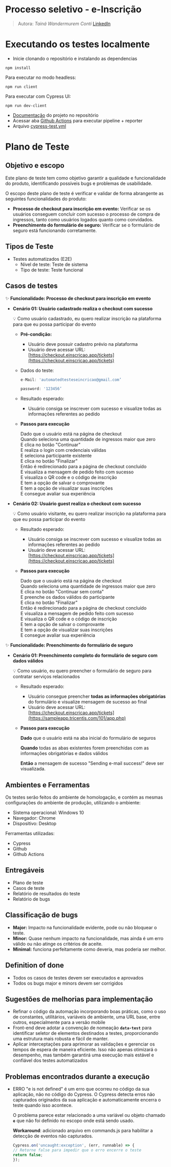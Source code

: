 
# Processo seletivo - e-Inscrição

> Autora: *Tainá Wandermurem Conti*
> [Linkedln](https://www.linkedin.com/in/tainaconti/)
> 

# **Executando os testes localmente** 
- Inicie clonando o repositório e instalando as dependencias
```
npm install
```
Para executar no modo headless:
```
npm run client
```
Para executar com Cypress UI:
```
npm run dev-client
```

- [Documentação](./documentacao) do projeto no repositório 
- Acessar aba [Github Actions](https://github.com/tainaconti/processo-seletivo-e-inscricao/actions/workflows/cypress-test.yml) para executar pipeline + reporter
- Arquivo [cypress-test.yml](.github/workflows/cypress-test.yml)

# **Plano de Teste**

## Objetivo e escopo

Este plano de teste tem como objetivo garantir a qualidade e funcionalidade do produto, identificando possíveis bugs e problemas de usabilidade.

O escopo deste plano de teste é verificar e validar de forma abrangente as seguintes funcionalidades do produto:

- **Processo de checkout para inscrição em evento:** Verificar se os usuários conseguem concluir com sucesso o processo de compra de ingressos, tanto como usuários logados quanto como convidados.
- **Preenchimento do formulário de seguro:** Verificar se o formulário de seguro está funcionando corretamente.

## Tipos de Teste

- Testes automatizados (E2E)
    - Nível de teste: Teste de sistema
    - Tipo de teste: Teste funcional

## Casos de testes

✨ **Funcionalidade: Processo de checkout para inscrição em evento**

- **Cenário 01: Usuário cadastrado realiza o checkout com sucesso**
    
    <aside>
    💡 Como usuário cadastrado, eu quero realizar inscrição na plataforma para que eu possa participar do evento
    
    </aside>
    
    - **Pré-condição:**
        - Usuário deve possuir cadastro prévio na plataforma
        - Usuário deve acessar URL: [https://checkout.einscricao.app/tickets](https://checkout.einscricao.app/tickets)
    - Dados do teste:
        
        ```jsx
        e-Mail: 'automatedtesteseincricao@gmail.com’
        ```
        
        ```jsx
        password: '123456’
        ```
        
    - Resultado esperado:
        - Usuário consiga se inscrever com sucesso e visualize todas as informações referentes ao pedido
    - ****Passos para execução****
        
        Dado que o usuário está na página de checkout  
        Quando seleciona uma quantidade de ingressos maior que zero  
        E clica no botão "Continuar"  
        E realiza o login com credenciais válidas  
        E seleciona participante existente  
        E clica no botão "Finalizar"  
        Então é redirecionado para a página de checkout concluído  
        E visualiza a mensagem de pedido feito com sucesso  
        E visualiza o QR code e o código de inscrição  
        E tem a opção de salvar o comprovante  
        E tem a opção de visualizar suas inscrições  
        E consegue avaliar sua experiência  
        
- **Cenário 02: Usuário guest realiza o checkout com sucesso**
    
    💡 Como usuário visitante, eu quero realizar inscrição na plataforma para que eu possa participar do evento
      
    - Resultado esperado:
        - Usuário consiga se inscrever com sucesso e visualize todas as informações referentes ao pedido
        - Usuário deve acessar URL: [https://checkout.einscricao.app/tickets](https://checkout.einscricao.app/tickets)
        
    - ****Passos para execução****
        
        Dado que o usuário está na página de checkout  
        Quando seleciona uma quantidade de ingressos maior que zero  
        E clica no botão "Continuar sem conta"  
        E preenche os dados válidos do participante  
        E clica no botão "Finalizar"  
        Então é redirecionado para a página de checkout concluído  
        E visualiza a mensagem de pedido feito com sucesso  
        E visualiza o QR code e o código de inscrição  
        E tem a opção de salvar o comprovante  
        E tem a opção de visualizar suas inscrições  
        E consegue avaliar sua experiência    
    
✨ **Funcionalidade: Preenchimento do formulário de seguro**

- **Cenário 01: Preenchimento completo do formulário de seguro com dados válidos**
    
    💡 Como usuário, eu quero preencher o formulário de seguro para contratar serviços relacionados
        
    - Resultado esperado:
        - Usuário consegue preencher **todas as informações obrigatórias** do formulário e visualize mensagem de sucesso ao final
        - Usuário deve acessar URL: [https://checkout.einscricao.app/tickets](https://sampleapp.tricentis.com/101/app.php)
    - ****Passos para execução****
        
        **Dado** que o usuário está na aba inicial do formulário de seguros  
        
        **Quando** todas as abas existentes forem preenchidas com as informações obrigatórias e dados válidos  
        
        **Então** a mensagem de sucesso "Sending e-mail success!" deve ser visualizada.  
        

## Ambientes e Ferramentas

Os testes serão feitos do ambiente de homologação, e contém as mesmas
configurações do ambiente de produção, utilizando o ambiente:

- Sistema operacional: Windows 10
- Navegador: Chrome
- Dispositivo: Desktop

Ferramentas utilizadas: 

- Cypress
- Github
- Github Actions

## Entregáveis

- Plano de teste
- Casos de teste
- Relatório de resultados do teste
- Relatório de bugs

## Classificação de bugs

- **Major:** Impacto na funcionalidade evidente, pode ou não bloquear o teste.
- **Minor:** Quase nenhum impacto na funcionalidade, mas ainda é um erro válido ou não atinge os critérios de aceite.
- **Minimal:** funciona perfeitamente como deveria, mas poderia ser melhor.

## Definition of done

- Todos os casos de testes devem ser executados e aprovados
- Todos os bugs major e minors devem ser corrigidos

## Sugestões de melhorias para implementação

- Refinar o código da automação incorporando boas práticas, como o uso de constantes, utilitários, variáveis de ambiente, uma URL base, entre outros, especialmente para a versão mobile
- Front-end deve adotar a convenção de nomeação **`data-test`** para identificar seletor de elementos destinados a testes, proporcionando uma estrutura mais robusta e fácil de manter.
- Aplicar interceptações para aprimorar as validações e gerenciar os tempos de espera de maneira eficiente. Isso não apenas otimizará o desempenho, mas também garantirá uma execução mais estável e confiável dos testes automatizados

## Problemas encontrados durante a execução

- ERRO  "e is not defined" é um erro que ocorreu no código da sua aplicação, não no código do Cypress. O Cypress detecta erros não capturados originados da sua aplicação e automaticamente encerra o teste quando isso acontece.
    
    O problema parece estar relacionado a uma variável ou objeto chamado **`e`** que não foi definido no escopo onde está sendo usado. 
    
    **Workaround**: adicionado arquivo em commands.js para habilitar a detecção de eventos não capturados. 
    
    ```jsx
    Cypress.on('uncaught:exception', (err, runnable) => {
    // Retorne false para impedir que o erro encerre o teste
    return false;
    });
    ```

